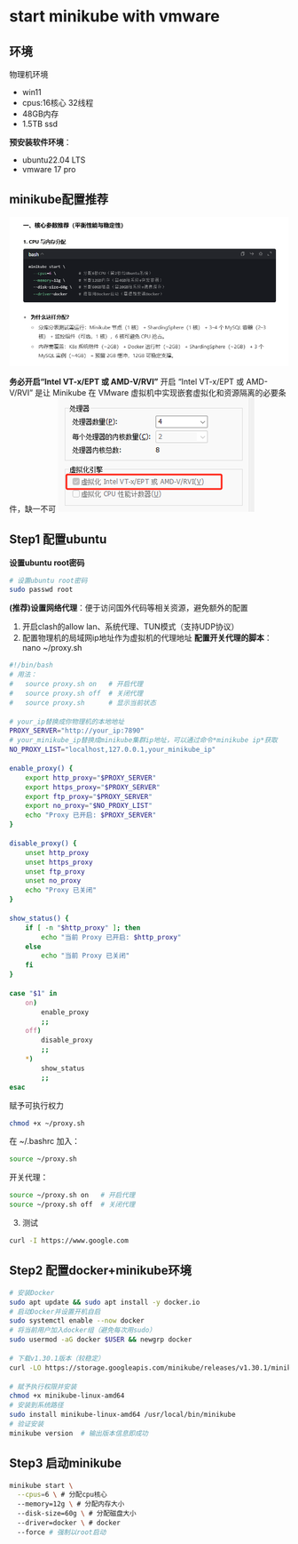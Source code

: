 # start minikube with vmware

## 环境

物理机环境
- win11
- cpus:16核心 32线程
- 48GB内存
- 1.5TB ssd

**预安装软件环境**：
- ubuntu22.04 LTS
- vmware 17 pro

## minikube配置推荐
![alt text](params_config.png)

**务必开启“Intel VT-x/EPT 或 AMD-V/RVI”**
开启 “Intel VT-x/EPT 或 AMD-V/RVI” 是让 Minikube 在 VMware 虚拟机中实现嵌套虚拟化和资源隔离的必要条件，缺一不可
![alt text](svm.png)

## Step1 配置ubuntu
**设置ubuntu root密码**
~~~bash
# 设置ubuntu root密码
sudo passwd root
~~~

**(推荐)设置网络代理**：便于访问国外代码等相关资源，避免额外的配置
1. 开启clash的allow lan、系统代理、TUN模式（支持UDP协议）
2. 配置物理机的局域网ip地址作为虚拟机的代理地址
**配置开关代理的脚本**：nano ~/proxy.sh
~~~bash
#!/bin/bash
# 用法：
#   source proxy.sh on   # 开启代理
#   source proxy.sh off  # 关闭代理
#   source proxy.sh      # 显示当前状态

# your_ip替换成你物理机的本地地址
PROXY_SERVER="http://your_ip:7890"
# your_minikube_ip替换成minikube集群ip地址，可以通过命令*minikube ip*获取
NO_PROXY_LIST="localhost,127.0.0.1,your_minikube_ip"

enable_proxy() {
    export http_proxy="$PROXY_SERVER"
    export https_proxy="$PROXY_SERVER"
    export ftp_proxy="$PROXY_SERVER"
    export no_proxy="$NO_PROXY_LIST"
    echo "Proxy 已开启: $PROXY_SERVER"
}

disable_proxy() {
    unset http_proxy
    unset https_proxy
    unset ftp_proxy
    unset no_proxy
    echo "Proxy 已关闭"
}

show_status() {
    if [ -n "$http_proxy" ]; then
        echo "当前 Proxy 已开启: $http_proxy"
    else
        echo "当前 Proxy 已关闭"
    fi
}

case "$1" in
    on)
        enable_proxy
        ;;
    off)
        disable_proxy
        ;;
    *)
        show_status
        ;;
esac
~~~
赋予可执行权力
~~~bash
chmod +x ~/proxy.sh
~~~

在 ~/.bashrc 加入：
~~~bash
source ~/proxy.sh
~~~

开关代理：
~~~bash
source ~/proxy.sh on   # 开启代理
source ~/proxy.sh off  # 关闭代理
~~~

3. 测试
~~~bash
curl -I https://www.google.com
~~~

## Step2 配置docker+minikube环境


~~~bash
# 安装Docker
sudo apt update && sudo apt install -y docker.io
# 启动Docker并设置开机自启
sudo systemctl enable --now docker
# 将当前用户加入docker组（避免每次用sudo）
sudo usermod -aG docker $USER && newgrp docker

# 下载v1.30.1版本（较稳定）
curl -LO https://storage.googleapis.com/minikube/releases/v1.30.1/minikube-linux-amd64

# 赋予执行权限并安装
chmod +x minikube-linux-amd64
# 安装到系统路径
sudo install minikube-linux-amd64 /usr/local/bin/minikube
# 验证安装
minikube version  # 输出版本信息即成功
~~~

## Step3 启动minikube
~~~bash
minikube start \
  --cpus=6 \ # 分配cpu核心
  --memory=12g \ # 分配内存大小
  --disk-size=60g \ # 分配磁盘大小
  --driver=docker \ # docker
  --force # 强制以root启动
~~~
